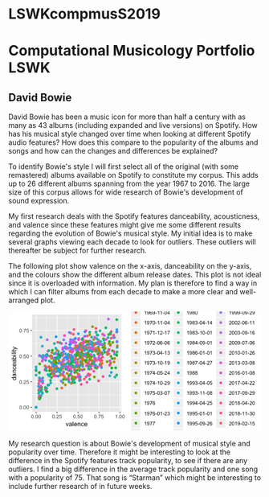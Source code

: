 # LSWKcompmusS2019

# Computational Musicology Portfolio LSWK

## David Bowie

David Bowie has been a music icon for more than half a century with as many as 43 albums (including expanded and live versions) on Spotify. How has his musical style changed over time when looking at different Spotify audio features? How does this compare to the popularity of the albums and songs and how can the changes and differences be explained? 

To identify Bowie's style I will first select all of the original (with some remastered) albums available on Spotify to constitute my corpus. This adds up to 26 different albums spanning from the year 1967 to 2016. The large size of this corpus allows for wide research of Bowie's development of sound expression.

My first research deals with the Spotify features danceability, acousticness, and valence since these features might give me some different results regarding the evolution of Bowie's musical style. My initial idea is to make several graphs viewing each decade to look for outliers. These outliers will thereafter be subject for further research.

The following plot show valence on the x-axis, danceability on the y-axis, and the colours show the different album release dates. This plot is not ideal since it is overloaded with information. My plan is therefore to find a way in which I can filter albums from each decade to make a more clear and well-arranged plot.   

![første graf](Rplot.png)

My research question is about Bowie's development of musical style and popularity over time. Therefore it might be interesting to look at the difference in the Spotify features track popularity, to see if there are any outliers. I find a big difference in the average track popularity and one song with a popularity of 75. That song is “Starman” which might be interesting to include further research of in future weeks.  
